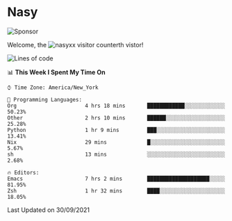 # Nasy

<!--
<p align="center">
<img height="200" src="https://github-readme-stats.vercel.app/api?username=nasyxx&count_private=true&show_icons=true&theme=dracula&include_all_commits=true"/>
<img height="200" src="https://github-readme-stats.vercel.app/api/top-langs/?username=nasyxx&theme=dracula&hide=html,jupyter+notebook&count_private=true&show_icons=true"/>
</p>

  
----------------
-->

![Sponsor](https://img.shields.io/static/v1.svg?label=Sponsor&message=%E2%9D%A4&logo=GitHub&style=flat&color=pink)
 
Welcome, the ![nasyxx visitor counter](https://count.getloli.com/get/@nasyxx?theme=rule34)th vistor!
 
<!--START_SECTION:waka-->
![Lines of code](https://img.shields.io/badge/From%20Hello%20World%20I%27ve%20Written-5.4%20million%20lines%20of%20code-blue)

📊 **This Week I Spent My Time On** 

```text
⌚︎ Time Zone: America/New_York

💬 Programming Languages: 
Org                      4 hrs 18 mins       ████████████░░░░░░░░░░░░░   50.23% 
Other                    2 hrs 10 mins       ██████░░░░░░░░░░░░░░░░░░░   25.28% 
Python                   1 hr 9 mins         ███░░░░░░░░░░░░░░░░░░░░░░   13.41% 
Nix                      29 mins             █░░░░░░░░░░░░░░░░░░░░░░░░   5.67% 
sh                       13 mins             ░░░░░░░░░░░░░░░░░░░░░░░░░   2.68%

🔥 Editors: 
Emacs                    7 hrs 2 mins        ████████████████████░░░░░   81.95% 
Zsh                      1 hr 32 mins        ████░░░░░░░░░░░░░░░░░░░░░   18.05%

```


 Last Updated on 30/09/2021
<!--END_SECTION:waka-->

<!-- ![visitors](https://visitor-badge.laobi.icu/badge?page_id=nasyxx.nasyxx) -->
